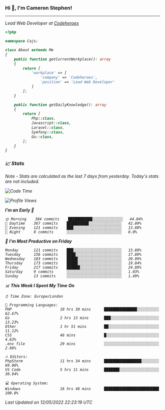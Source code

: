 ### Hi 👋, I'm Cameron Stephen!
<hr>
<p><em>Lead Web Developer at <a href="https://codeheroes.co.uk">Codeheroes</a></p>


```php
<?php

namespace Cajs;

class About extends Me
{
    public function getCurrentWorkplace(): array
    {
        return [
            'workplace' => [
                'company' => 'Codeheroes',
                'position' => 'Lead Web Developer'
            ]
        ];
    }

    public function getDailyKnowledge(): array
    {
        return [
            Php::class,
            Javascript::class,
            Laravel::class,
            Symfony::class,
            Go::class,
        ];
    }
}
```

### 📈 Stats
<p><em>Note - Stats are calculated as the last 7 days from yesterday. Today's stats are not included.</em></p>


<!--START_SECTION:waka-->
![Code Time](http://img.shields.io/badge/Code%20Time-2%2C858%20hrs%2051%20mins-blue)

![Profile Views](http://img.shields.io/badge/Profile%20Views-0-blue)

**I'm an Early 🐤** 

```text
🌞 Morning    384 commits    ███████████░░░░░░░░░░░░░░   44.04% 
🌆 Daytime    367 commits    ██████████░░░░░░░░░░░░░░░   42.09% 
🌃 Evening    121 commits    ███░░░░░░░░░░░░░░░░░░░░░░   13.88% 
🌙 Night      0 commits      ░░░░░░░░░░░░░░░░░░░░░░░░░   0.0%

```
📅 **I'm Most Productive on Friday** 

```text
Monday       121 commits    ███░░░░░░░░░░░░░░░░░░░░░░   13.88% 
Tuesday      156 commits    ████░░░░░░░░░░░░░░░░░░░░░   17.89% 
Wednesday    183 commits    █████░░░░░░░░░░░░░░░░░░░░   20.99% 
Thursday     173 commits    █████░░░░░░░░░░░░░░░░░░░░   19.84% 
Friday       217 commits    ██████░░░░░░░░░░░░░░░░░░░   24.89% 
Saturday     9 commits      ░░░░░░░░░░░░░░░░░░░░░░░░░   1.03% 
Sunday       13 commits     ░░░░░░░░░░░░░░░░░░░░░░░░░   1.49%

```


📊 **This Week I Spent My Time On** 

```text
⌚︎ Time Zone: Europe/London

💬 Programming Languages: 
PHP                      10 hrs 30 mins      ███████████████░░░░░░░░░░   62.67% 
Go                       2 hrs 13 mins       ███░░░░░░░░░░░░░░░░░░░░░░   13.23% 
Other                    1 hr 51 mins        ██░░░░░░░░░░░░░░░░░░░░░░░   11.12% 
CSS                      46 mins             █░░░░░░░░░░░░░░░░░░░░░░░░   4.63% 
.env file                29 mins             ░░░░░░░░░░░░░░░░░░░░░░░░░   2.96%

🔥 Editors: 
PhpStorm                 11 hrs 34 mins      █████████████████░░░░░░░░   69.06% 
VS Code                  5 hrs 11 mins       ███████░░░░░░░░░░░░░░░░░░   30.94%

💻 Operating System: 
Windows                  16 hrs 46 mins      █████████████████████████   100.0%

```


 Last Updated on 12/05/2022 22:23:19 UTC
<!--END_SECTION:waka-->
